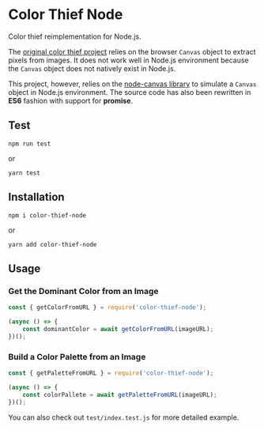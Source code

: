 # Color Thief Node

Color thief reimplementation for Node.js.

The [original color thief project](https://github.com/lokesh/color-thief) relies on the browser `Canvas` object to extract pixels from images. It does not work well in Node.js environment because the `Canvas` object does not natively exist in Node.js.

This project, however, relies on the [node-canvas library](https://github.com/Automattic/node-canvas) to simulate a `Canvas` object in Node.js environment. The source code has also been rewritten in **ES6** fashion with support for **promise**.

## Test

`npm run test`

or

`yarn test`

## Installation

`npm i color-thief-node`

or

`yarn add color-thief-node`

## Usage

### Get the Dominant Color from an Image

```js
const { getColorFromURL } = require('color-thief-node');

(async () => {
    const dominantColor = await getColorFromURL(imageURL);
})();
```

### Build a Color Palette from an Image

```js
const { getPaletteFromURL } = require('color-thief-node');

(async () => {
    const colorPallete = await getPaletteFromURL(imageURL);
})();
```

You can also check out `test/index.test.js` for more detailed example.
